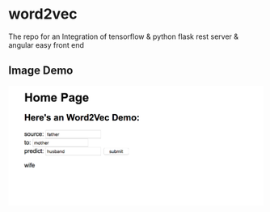 # word2vec
The repo for an Integration of tensorflow & python flask rest server & angular easy front end
## Image Demo
![alt tag](https://raw.githubusercontent.com/arieling/word2vec/master/demo1.png)
